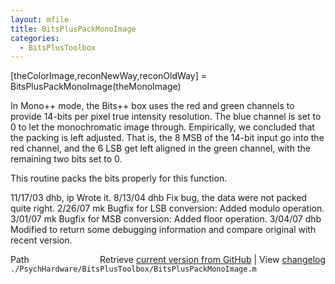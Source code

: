 ```yaml
---
layout: mfile
title: BitsPlusPackMonoImage
categories:
  - BitsPlusToolbox
---
```


\[theColorImage,reconNewWay,reconOldWay\] = BitsPlusPackMonoImage\(theMonoImage\)

In Mono\+\+ mode, the Bits\+\+ box uses the red and green
channels to provide 14\-bits per pixel true intensity
resolution.  The blue channel is set to 0 to let the
monochromatic image through.   Empirically, we concluded
that the packing is left adjusted.  That is, the 8 MSB
of the 14\-bit input go into the red channel, and the
6 LSB get left aligned in the green channel, with
the remaining two bits set to 0.

This routine packs the bits properly for this function.

11/17/03  dhb, ip   Wrote it.
8/13/04 dhb     Fix bug, the data were not packed quite right.
2/26/07   mk      Bugfix for LSB conversion: Added modulo operation.
3/01/07   mk      Bugfix for MSB conversion: Added floor operation.
3/04/07   dhb     Modified to return some debugging information and
                  compare original with recent version.


<div class="code_header" style="text-align:right;">
  <span style="float:left;">Path&nbsp;&nbsp;</span> <span class="counter">Retrieve <a href=
  "https://raw.github.com/Psychtoolbox-3/Psychtoolbox-3/beta/./PsychHardware/BitsPlusToolbox/BitsPlusPackMonoImage.m">current version from GitHub</a> | View <a href=
  "https://github.com/Psychtoolbox-3/Psychtoolbox-3/commits/beta/./PsychHardware/BitsPlusToolbox/BitsPlusPackMonoImage.m">changelog</a></span>
</div>
<div class="code">
  <code>./PsychHardware/BitsPlusToolbox/BitsPlusPackMonoImage.m</code>
</div>

